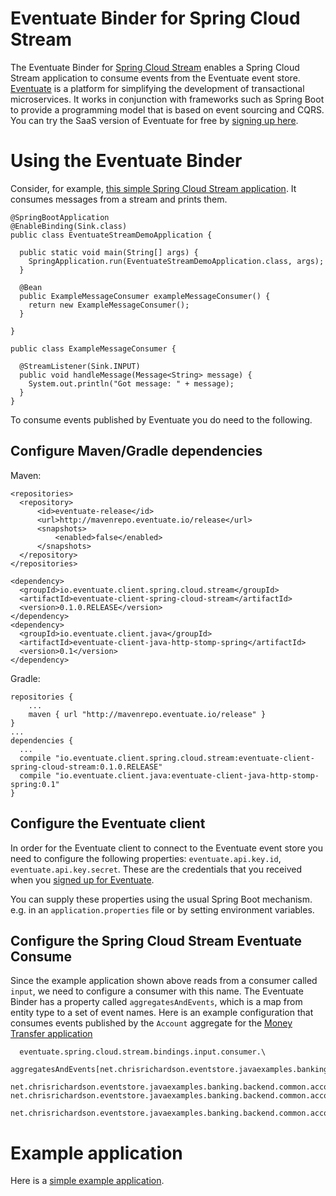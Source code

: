 # Eventuate Binder for Spring Cloud Stream

The Eventuate Binder for [Spring Cloud Stream](https://cloud.spring.io/spring-cloud-stream/) enables a Spring Cloud Stream application to consume events from the Eventuate event store.
[Eventuate](http://eventuate.io/) is a platform for simplifying the development of transactional microservices.
It works in conjunction with frameworks such as Spring Boot to provide a programming model that is based on event sourcing and CQRS.
You can try the SaaS version of Eventuate for free by [signing up here](https://signup.eventuate.io/).

# Using the Eventuate Binder

Consider, for example, [this simple Spring Cloud Stream application](https://github.com/eventuate-examples/eventuate-client-spring-cloud-stream-example).
It consumes messages from a stream and prints them.

```
@SpringBootApplication
@EnableBinding(Sink.class)
public class EventuateStreamDemoApplication {

  public static void main(String[] args) {
    SpringApplication.run(EventuateStreamDemoApplication.class, args);
  }

  @Bean
  public ExampleMessageConsumer exampleMessageConsumer() {
    return new ExampleMessageConsumer();
  }

}
```

```
public class ExampleMessageConsumer {

  @StreamListener(Sink.INPUT)
  public void handleMessage(Message<String> message) {
    System.out.println("Got message: " + message);
  }
}
```

To consume events published by Eventuate you do need to the following.

## Configure Maven/Gradle dependencies

Maven:

```
<repositories>
  <repository>
      <id>eventuate-release</id>
      <url>http://mavenrepo.eventuate.io/release</url>
      <snapshots>
          <enabled>false</enabled>
      </snapshots>
  </repository>
</repositories>

<dependency>
  <groupId>io.eventuate.client.spring.cloud.stream</groupId>
  <artifactId>eventuate-client-spring-cloud-stream</artifactId>
  <version>0.1.0.RELEASE</version>
</dependency>
<dependency>
  <groupId>io.eventuate.client.java</groupId>
  <artifactId>eventuate-client-java-http-stomp-spring</artifactId>
  <version>0.1</version>
</dependency>
```

Gradle:

```
repositories {
    ...
    maven { url "http://mavenrepo.eventuate.io/release" }
}
...
dependencies {
  ...
  compile "io.eventuate.client.spring.cloud.stream:eventuate-client-spring-cloud-stream:0.1.0.RELEASE"
  compile "io.eventuate.client.java:eventuate-client-java-http-stomp-spring:0.1"
}

```

## Configure the Eventuate client

In order for the Eventuate client to connect to the Eventuate event store you need to configure the following properties: `eventuate.api.key.id`, `eventuate.api.key.secret`.
These are the credentials that you received when you [signed up for Eventuate](https://signup.eventuate.io/).

You can supply these properties using the usual Spring Boot mechanism. e.g. in an `application.properties` file or by setting environment variables.

## Configure the Spring Cloud Stream Eventuate Consume

Since the example application shown above reads from a consumer called `input`, we need to configure a consumer with this name.
The Eventuate Binder has a property called `aggregatesAndEvents`, which is a map from entity type to a set of event names.
Here is an example configuration that consumes events published by the `Account` aggregate for the [Money Transfer application](https://github.com/cer/event-sourcing-examples/tree/master/java-spring)

```
  eventuate.spring.cloud.stream.bindings.input.consumer.\
    aggregatesAndEvents[net.chrisrichardson.eventstore.javaexamples.banking.backend.commandside.accounts.Account]=\
    net.chrisrichardson.eventstore.javaexamples.banking.backend.common.accounts.AccountOpenedEvent,\ net.chrisrichardson.eventstore.javaexamples.banking.backend.common.accounts.AccountDebitedEvent,\
     net.chrisrichardson.eventstore.javaexamples.banking.backend.common.accounts.AccountCreditedEvent
```

# Example application

Here is a [simple example application](https://github.com/eventuate-examples/eventuate-client-spring-cloud-stream-example).
